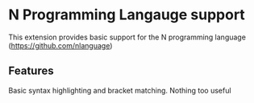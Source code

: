 # N Programming Langauge support

This extension provides basic support for the N programming language (https://github.com/nlanguage)

## Features

Basic syntax highlighting and bracket matching. Nothing too useful
